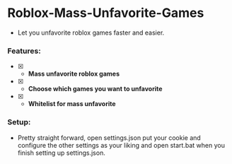 # Roblox-Mass-Unfavorite-Games

- Let you unfavorite roblox games faster and easier.

### Features:
- [x] - **Mass unfavorite roblox games**
- [x] - **Choose which games you want to unfavorite**
- [x] - **Whitelist for mass unfavorite**

### Setup:
- Pretty straight forward, open settings.json put your cookie and configure the other settings as your liking and open start.bat when you finish setting up settings.json.

